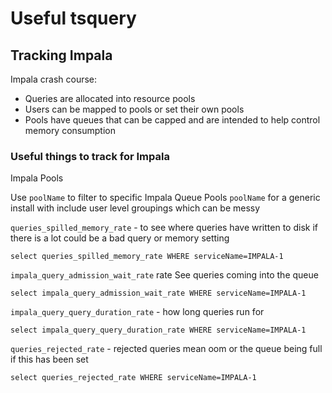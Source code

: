 # Useful tsquery

## Tracking Impala

Impala crash course:
- Queries are allocated into resource pools
- Users can be mapped to pools or set their own pools
- Pools have queues that can be capped and are intended to help control memory consumption

### Useful things to track for Impala

Impala Pools

Use `poolName` to filter to specific Impala Queue Pools
`poolName` for a generic install with include user level groupings which can be messy


`queries_spilled_memory_rate` - to see where queries have written to disk if there is a lot could be a bad query or memory setting

```
select queries_spilled_memory_rate WHERE serviceName=IMPALA-1
```

`impala_query_admission_wait_rate` rate
See queries coming into the queue

```
select impala_query_admission_wait_rate WHERE serviceName=IMPALA-1
```

`impala_query_query_duration_rate` - how long queries run for

```
select impala_query_query_duration_rate WHERE serviceName=IMPALA-1
```

`queries_rejected_rate` - rejected queries mean oom or the queue being full if this has been set

```
select queries_rejected_rate WHERE serviceName=IMPALA-1
```



